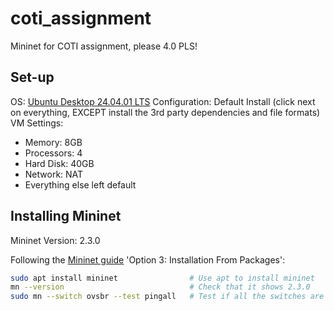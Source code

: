 # coti_assignment
Mininet for COTI assignment, please 4.0 PLS!

## Set-up
OS: [Ubuntu Desktop 24.04.01 LTS](https://ubuntu.com/download/desktop)
Configuration: Default Install (click next on everything, EXCEPT install the 3rd party dependencies and file formats)
VM Settings: 
- Memory: 8GB
- Processors: 4
- Hard Disk: 40GB 
- Network: NAT
- Everything else left default

## Installing Mininet
Mininet Version: 2.3.0

Following the [Mininet guide](http://mininet.org/download/) 'Option 3: Installation From Packages':
``` bash
sudo apt install mininet                # Use apt to install mininet
mn --version                            # Check that it shows 2.3.0
sudo mn --switch ovsbr --test pingall   # Test if all the switches are working
```
